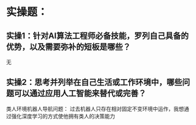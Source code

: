 # 实操题：

## 实操1：针对AI算法工程师必备技能，罗列自己具备的优势，以及需要弥补的短板是哪些？

无

## 实操2：思考并列举在自己生活或工作环境中，哪些问题可以通过应用人工智能来替代或完善？

类人环境机器人导航问题：
过去机器人只存在相对固定不变环境中运作，我想通过强化深度学习的方式使他拥有类人的决策能力

